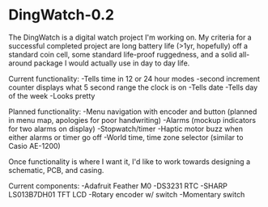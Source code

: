 # DingWatch-0.2

The DingWatch is a digital watch project I'm working on. My criteria for a successful completed project are long battery life (>1yr, hopefully) off a standard coin cell, some standard life-proof ruggedness, and a solid all-around package I would actually use in day to day life.

Current functionality:
-Tells time in 12 or 24 hour modes
-second increment counter displays what 5 second range the clock is on
-Tells date
-Tells day of the week
-Looks pretty

Planned functionality:
-Menu navigation with encoder and button (planned in menu map, apologies for poor handwriting)
-Alarms (mockup indicators for two alarms on display)
-Stopwatch/timer
-Haptic motor buzz when either alarms or timer go off
-World time, time zone selector (similar to Casio AE-1200)

Once functionality is where I want it, I'd like to work towards designing a schematic, PCB, and casing.


Current components:
-Adafruit Feather M0
-DS3231 RTC
-SHARP LS013B7DH01 TFT LCD
-Rotary encoder w/ switch
-Momentary switch
